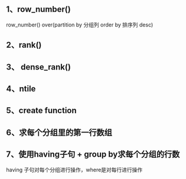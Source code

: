 ## 1、row_number()
row_number() over(partition by 分组列 order by 排序列 desc)


## 2、rank()


## 3、 dense_rank()


## 4、ntile


## 5、create function


## 6、求每个分组里的第一行数组


## 7、使用having子句 + group by求每个分组的行数
having 子句对每个分组进行操作，where是对每行进行操作